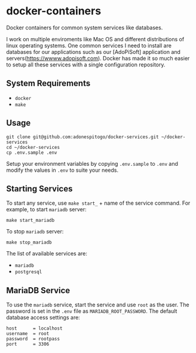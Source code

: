 # docker-containers

Docker containers for common system services like databases.

I work on multiple enviroments like Mac OS and different distributions of linux operating systems. One common services I need to install are databases for our
applications such as our [AdoPiSoft] application and servers(https://wwww.adopisoft.com). Docker has made it so much easier to setup all these services with
a single configuration repository.

## System Requirements

- `docker`
- `make`

## Usage

```
git clone git@github.com:adonespitogo/docker-services.git ~/docker-services
cd ~/docker-services
cp .env.sample .env
```

Setup your environment variables by copying `.env.sample` to `.env` and modify the values in `.env` to suite your needs.


## Starting Services

To start any service, use `make start_` + name of the service command. For example, to start `mariadb` server:

```
make start_mariadb
```

To stop `mariadb` server:

```
make stop_mariadb
```

The list of available services are:

- `mariadb`
- `postgresql`

## MariaDB Service

To use the `mariadb` service, start the service and use `root` as the user. The password is set in the `.env` file as `MARIADB_ROOT_PASSWORD`.
The default database access settings are:

```
host      = localhost
username  = root
password  = rootpass
port      = 3306
```


